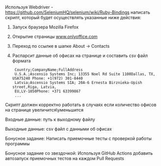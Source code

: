 Используя Webdriver - https://github.com/SeleniumHQ/selenium/wiki/Ruby-Bindings
написать скрипт, который будет осуществлять указанные ниже действия:

1. Запуск браузера Mozilla Firefox
2. Открытие страницы www.onlyoffice.com
3. Переход по ссылке в шапке About -> Contacts
4. Распарсит данные об офисах на странице и составить csv файл формата

        Country;CompanyName;FullAddress
        U.S.A.;Ascensio Systems Inc; 13355 Noel Rd Suite 1100Dallas, TX, USA75240 Phone: +1(972) 301-8440
        Latvia;Ascensio Systems SIA; 20A-6 Ernesta Birznieka-Upish street,Riga, Latvia,
        EU,LV-1050Phone: +371 63399867
        ...

Скрипт должен корректно работать в случаях если количество офисов на странице увеличится\уменьшится

Входные данные: путь к выходному файлу

Выходные данные: csv файл с данными об офисах

Бонусное задание: Написать приемочные тесты с проверкой работы программы

Бонусное задание со звездочкой: Используя GitHub Actions добавить автозапуск приемочных тестов на каждом Pull Requests
